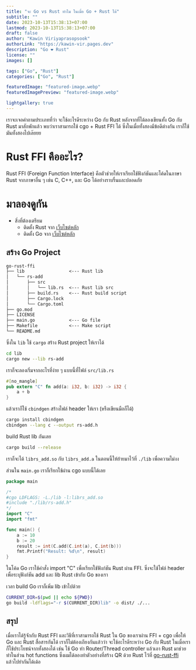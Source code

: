```yaml
---
title: "จะ Go vs Rust ทำไม ในเมื่อ Go + Rust ได้"
subtitle: ""
date: 2023-10-13T15:38:13+07:00
lastmod: 2023-10-13T15:38:13+07:00
draft: false
author: "Kawin Viriyaprasopsook"
authorLink: "https://kawin-vir.pages.dev"
description: "Go ❤️ Rust"
license: ""
images: []

tags: ["Go", "Rust"]
categories: ["Go", "Rust"]

featuredImage: "featured-image.webp"
featuredImagePreview: "featured-image.webp"

lightgallery: true
---
```


เราจะเจอคำถามประเภทที่ว่า จะใช้อะไรดีระหว่าง Go กับ Rust หลังจากที่ได้ลองเขียนทั้ง Go กับ Rust มาสักพักแล้ว พบว่าเราสามารถใช้ cgo + Rust FFI ได้ ซึ่งในเมื่อทั้งสองมีข้อดีต่างกัน เราก็ใช้มันทั้งสองไปเล๊ยยย

<!--more-->

# Rust FFI คืออะไร?
Rust FFI (Foreign Function Interface) คือตัวช่วยให้เราเรียกใช้ฟังก์ชันและโค้ดในภาษา Rust จากภาษาอื่น ๆ เช่น C, C++, และ Go ได้อย่างราบรื่นและปลอดภัย

# มาลองดูกัน
- สิ่งที่ต้องเตรียม
  - ติดตั้ง Rust จาก [เว็บไซต์หลัก](https://www.rust-lang.org/tools/install)
  - ติดตั้ง Go จาก [เว็บไซต์หลัก](https://go.dev/dl/)

## สร้าง Go Project
```md
go-rust-ffi
├── lib                 <--- Rust lib
│   └── rs-add
│       ├── src
│       │   └── lib.rs  <--- Rust lib src
│       ├── build.rs    <--- Rust build script
│       ├── Cargo.lock
│       └── Cargo.toml
├── go.mod
├── LICENSE
├── main.go             <--- Go file
├── Makefile            <--- Make script
└── README.md
```

ซึ่งใน `lib` ใช้ `cargo` สร้าง Rust project ให้เราได้
```bash
cd lib
cargo new --lib rs-add
```

เราก็จะลองเริ่มจากอะไรที่ง่าย ๆ แบบนี้ที่ไฟล์ `src/lib.rs`
```rust
#[no_mangle]
pub extern "C" fn add(a: i32, b: i32) -> i32 {
    a + b
}
```

แล้วเราก็ใช้ `cbindgen` สร้างไฟล์ header ให้เรา (หรือเขียนมือก็ได้)
```bash
cargo install cbindgen
cbindgen --lang c --output rs-add.h
```

build Rust lib กันเลย
```bash
cargo build --release
```
เราก็จะได้ `librs_add.so` กับ `librs_add.a` ในตอนนี้ให้ย้ายมาไว้ที่ `./lib` เพื่อความไม่งง

ส่วนใน `main.go` เราก็เรียกใช้ผ่าน cgo แบบนี้ได้เลย
```go
package main

/*
#cgo LDFLAGS: -L./lib -l:librs_add.so
#include "./lib/rs-add.h"
*/
import "C"
import "fmt"

func main() {
    a := 10
    b := 20
    result := int(C.add(C.int(a), C.int(b)))
    fmt.Printf("Result: %d\n", result)
}
```

ในโค้ด Go เราใช้คำสั่ง import "C" เพื่อเรียกใช้ฟังก์ชัน Rust ผ่าน FFI. ซึ่งจะใช้ไฟล์ header เพื่อระบุฟังก์ชัน add และ lib Rust เข้ากับ Go ของเรา

เวลา build Go เราก็เพิ่ม lib เข้าไปด้วย
```bash
CURRENT_DIR=$(pwd || echo ${PWD})
go build -ldflags="-r $(CURRENT_DIR)lib" -o dist/ ./...
```

## สรุป
เมื่อเราได้รู้จักกับ Rust FFI และวิธีที่เราสามารถใช้ Rust ใน Go ของเราผ่าน FFI + cgo เพื่อให้ Go และ Rust สื่อสารกันได้ เราก็ไม่ต้องเถียงกันแล้วว่า จะใช้อะไรดีระหว่าง Go กับ Rust ในเมื่อเราก็ใช้ประโยชน์จากทั้งสองได้ เช่น ใช้ Go ทำ Router/Thread controller แล้วเอา Rust มาช่วยทำในส่วน hot functions ซึ่งผมได้ลองทำตัวอย่างที่สร้าง QR ด้วย Rust ไว้ที่ [go-rust-ffi](https://github.com/bouroo/go-rust-ffi) แล้วไปยำกันได้เด้อ